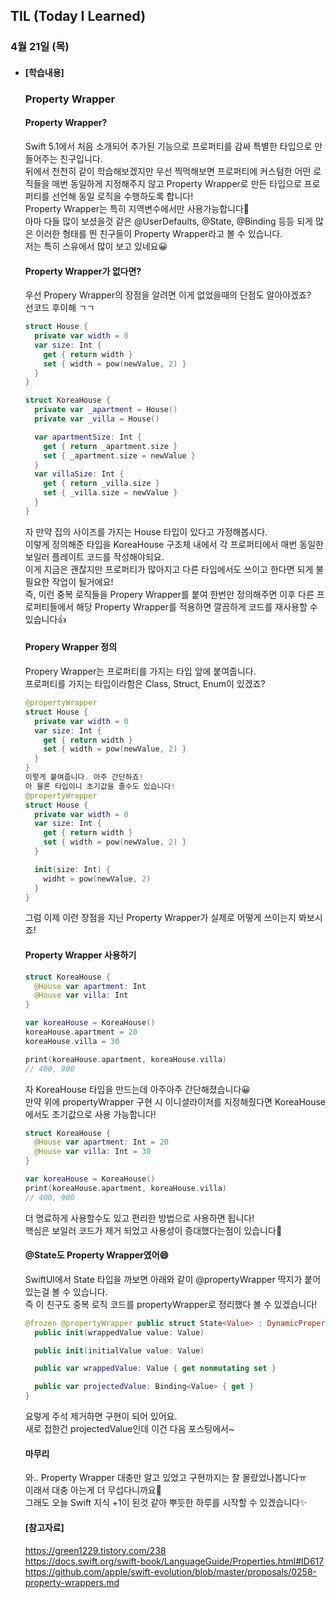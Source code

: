 ## TIL (Today I Learned)

### 4월 21일 (목)   

- #### [학습내용]    
  ### Property Wrapper           
  
  #### Property Wrapper?   
  Swift 5.1에서 처음 소개되어 추가된 기능으로 프로퍼티를 감싸 특별한 타입으로 만들어주는 친구입니다.   
  뒤에서 천천히 같이 학습해보겠지만 우선 찍먹해보면 프로퍼티에 커스텀한 어떤 로직들을 매번 동일하게 지정해주지 않고 Property Wrapper로 만든 타입으로 프로퍼티를 선언해 동일 로직을 수행하도록 합니다!   
  Property Wrapper는 특히 지역변수에서만 사용가능합니다🙌   
  아마 다들 많이 보셨을것 같은 @UserDefaults, @State, @Binding 등등 되게 많은 이러한 형태를 띈 친구들이 Property Wrapper라고 볼 수 있습니다.   
  저는 특히 스유에서 많이 보고 있네요😀   

  #### Property Wrapper가 없다면?   
  우선 Propery Wrapper의 장점을 알려면 이게 없었을때의 단점도 알아야겠죠?   
  선코드 후이해 ㄱㄱ   
  ```swift
  struct House {
    private var width = 0
    var size: Int {
      get { return width }
      set { width = pow(newValue, 2) }
    }
  }
  
  struct KoreaHouse {
    private var _apartment = House()
    private var _villa = House()
  
    var apartmentSize: Int {
      get { return _apartment.size }
      set { _apartment.size = newValue }
    }
    var villaSize: Int {
      get { return _villa.size }
      set { _villa.size = newValue }
    }
  }
  ```
  자 만약 집의 사이즈를 가지는 House 타입이 있다고 가정해봅시다.   
  이렇게 정의해준 타입을 KoreaHouse 구조체 내에서 각 프로퍼티에서 매번 동일한 보일러 플레이트 코드를 작성해야되요.   
  이게 지금은 괜찮지만 프로퍼티가 많아지고 다른 타입에서도 쓰이고 한다면 되게 불필요한 작업이 될거에요!   
  즉, 이런 중복 로직들을 Propery Wrapper를 붙여 한번만 정의해주면 이후 다른 프로퍼티들에서 해당 Property Wrapper를 적용하면 깔끔하게 코드를 재사용할 수 있습니다👍   

  #### Propery Wrapper 정의   
  Propery Wrapper는 프로퍼티를 가지는 타입 앞에 붙여줍니다.   
  프로퍼티를 가지는 타입이라함은 Class, Struct, Enum이 있겠죠?   
  ```swift
  @propertyWrapper
  struct House {
    private var width = 0
    var size: Int {
      get { return width }
      set { width = pow(newValue, 2) }
    }
  }
  이렇게 붙여줍니다. 아주 간단하죠!
  아 물론 타입이니 초기값을 줄수도 있습니다!
  @propertyWrapper
  struct House {
    private var width = 0
    var size: Int {
      get { return width }
      set { width = pow(newValue, 2) }
    }
  
    init(size: Int) {
      widht = pow(newValue, 2)
    }
  }
  ```

  그럼 이제 이런 장점을 지닌 Property Wrapper가 실제로 어떻게 쓰이는지 봐보시죠!   

  #### Property Wrapper 사용하기   
  ```swift
  struct KoreaHouse {
    @House var apartment: Int
    @House var villa: Int
  }
  
  var koreaHouse = KoreaHouse()
  koreaHouse.apartment = 20
  koreaHouse.villa = 30
  
  print(koreaHouse.apartment, koreaHouse.villa)
  // 400, 900
  ```
  자 KoreaHouse 타입을 만드는데 아주아주 간단해졌습니다😀   
  만약 위에 propertyWrapper 구현 시 이니셜라이저를 지정해줬다면 KoreaHouse에서도 초기값으로 사용 가능합니다!   
  ```swift
  struct KoreaHouse {
    @House var apartment: Int = 20
    @House var villa: Int = 30
  }
  
  var koreaHouse = KoreaHouse()
  print(koreaHouse.apartment, koreaHouse.villa)
  // 400, 900
  ```
  더 명료하게 사용할수도 있고 편리한 방법으로 사용하면 됩니다!   
  핵심은 보일러 코드가 제거 되었고 사용성이 증대했다는점이 있습니다🙌   

  #### @State도 Property Wrapper였어😄   
  SwiftUI에서 State 타입을 까보면 아래와 같이 @propertyWrapper 딱지가 붙어있는걸 볼 수 있습니다.   
  즉 이 친구도 중복 로직 코드를 propertyWrapper로 정리했다 볼 수 있겠습니다!   
  ```swift
  @frozen @propertyWrapper public struct State<Value> : DynamicProperty {
    public init(wrappedValue value: Value)
  
    public init(initialValue value: Value)
  
    public var wrappedValue: Value { get nonmutating set }
  
    public var projectedValue: Binding<Value> { get }
  }
  ```
  요렇게 주석 제거하면 구현이 되어 있어요.   
  새로 접한건 projectedValue인데 이건 다음 포스팅에서~   

  #### 마무리   
  와.. Property Wrapper 대충만 알고 있었고 구현까지는 잘 몰랐었나봅니다ㅠ   
  이래서 대충 아는게 더 무섭다니까요🤯   
  그래도 오늘 Swift 지식 +1이 된것 같아 뿌듯한 하루를 시작할 수 있겠습니다✨   

  #### [참고자료]   
  https://green1229.tistory.com/238   
  https://docs.swift.org/swift-book/LanguageGuide/Properties.html#ID617   
  https://github.com/apple/swift-evolution/blob/master/proposals/0258-property-wrappers.md   